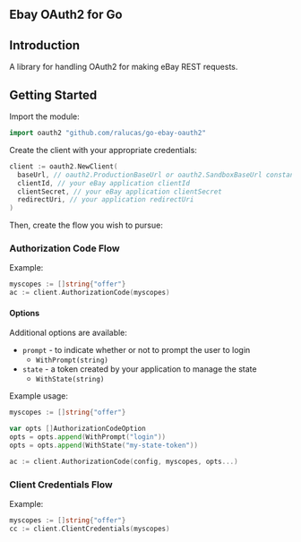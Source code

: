 Ebay OAuth2 for Go
---

## Introduction
A library for handling OAuth2 for making eBay REST requests.

## Getting Started
Import the module:  
```go
import oauth2 "github.com/ralucas/go-ebay-oauth2"
```

Create the client with your appropriate credentials:
```go
client := oauth2.NewClient(
  baseUrl, // oauth2.ProductionBaseUrl or oauth2.SandboxBaseUrl constants are available
  clientId, // your eBay application clientId
  clientSecret, // your eBay application clientSecret
  redirectUri, // your application redirectUri
)
```

Then, create the flow you wish to pursue:

### Authorization Code Flow

Example:
```go
myscopes := []string{"offer"}
ac := client.AuthorizationCode(myscopes)
```

#### Options
Additional options are available:
- `prompt` - to indicate whether or not to prompt the user to login
  - `WithPrompt(string)`
- `state` - a token created by your application to manage the state
  - `WithState(string)`

Example usage:
```go
myscopes := []string{"offer"}

var opts []AuthorizationCodeOption
opts = opts.append(WithPrompt("login"))
opts = opts.append(WithState("my-state-token"))

ac := client.AuthorizationCode(config, myscopes, opts...)
```


### Client Credentials Flow
Example:
```go
myscopes := []string{"offer"}
cc := client.ClientCredentials(myscopes)
```